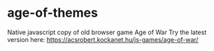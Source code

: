 # age-of-themes
Native javascript copy of old browser game Age of War
Try the latest version here: https://acsrobert.kockanet.hu/js-games/age-of-war/
